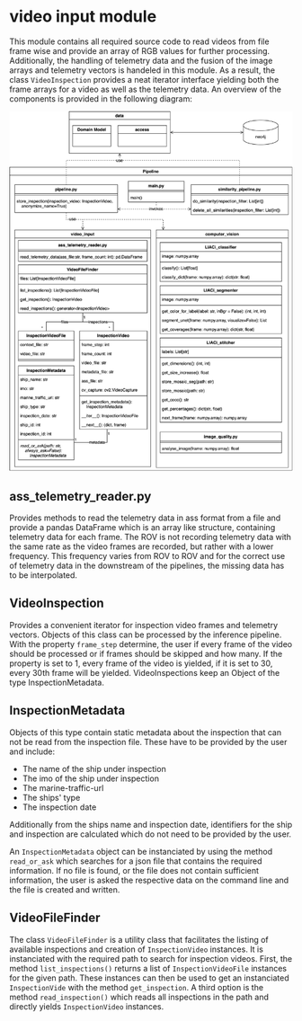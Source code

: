 # video input module
This module contains all required source code to read videos from file frame wise and provide an array of RGB values for further processing.
Additionally, the handling of telemetry data and the fusion of the image arrays and telemetry vectors is handeled in this module.
As a result, the class `VideoInspection` provides a neat iterator interface yielding both the frame arrays for a video as well as the telemetry data.
An overview of the components is provided in the following diagram:

<img width="800px" src="../../doc/pipeline_modules.png">

## ass_telemetry_reader.py
Provides methods to read the telemetry data in ass format from a file and provide a pandas DataFrame which is an array like structure, containing telemetry data for each frame.
The ROV is not recording telemetry data with the same rate as the video frames are recorded, but rather with a lower frequency.
This frequency varies from ROV to ROV and for the correct use of telemetry data in the downstream of the pipelines, the missing data has to be interpolated.

## VideoInspection
Provides a convenient iterator for inspection video frames and telemetry vectors.
Objects of this class can be processed by the inference pipeline.
With the property `frame_step` determine, the user if every frame of the video should be processed or if frames should be skipped and how many.
If the property is set to 1, every frame of the video is yielded, if it is set to 30, every 30th frame will be yielded.
VideoInspections keep an Object of the type InspectionMetadata.
## InspectionMetadata
Objects of this type contain static metadata about the inspection that can not be read from the inspection file.
These have to be provided by the user and include:
- The name of the ship under inspection
- The imo of the ship under inspection
- The marine-traffic-url 
- The ships' type
- The inspection date

Additionally from the ships name and inspection date, identifiers for the ship and inspection are calculated which do not need to be provided by the user.

An `InspectionMetadata` object can be instanciated by using the method `read_or_ask` which searches for a json file that contains the required information.
If no file is found, or the file does not contain sufficient information, the user is asked the respective data on the command line and the file is created and written.

## VideoFileFinder
The class `VideoFileFinder` is a utility class that facilitates the listing of available inspections and creation of `InspectionVideo` instances.
It is instanciated with the required path to search for inspection videos.
First, the method `list_inspections()` returns a list of `InspectionVideoFile` instances for the given path.
These instances can then be used to get an instanciated `InspectionVide` with the method `get_inspection`.
A third option is the method `read_inspection()` which reads all inspections in the path and directly yields `InspectionVideo` instances.